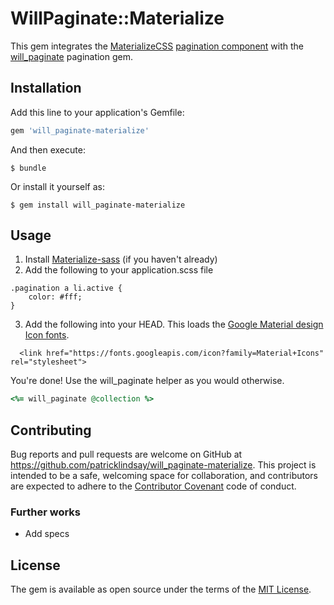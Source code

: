 # WillPaginate::Materialize

This gem integrates the [MaterializeCSS](https://github.com/Dogfalo/materialize) [pagination component](http://materializecss.com/pagination.html) with the [will_paginate](https://github.com/mislav/will_paginate) pagination gem.

## Installation

Add this line to your application's Gemfile:

```ruby
gem 'will_paginate-materialize'
```

And then execute:

    $ bundle

Or install it yourself as:

    $ gem install will_paginate-materialize

## Usage

1. Install [Materialize-sass](https://github.com/mkhairi/materialize-sass) (if you haven't already)
2. Add the following to your application.scss file
  ```
  .pagination a li.active {
      color: #fff;
  }
```
3. Add the following into your HEAD. This loads the [Google Material design Icon fonts](https://google.github.io/material-design-icons/#what-are-material-icons).
  ```
    <link href="https://fonts.googleapis.com/icon?family=Material+Icons" rel="stylesheet">
  ```

You're done! Use the will_paginate helper as you would otherwise.
  ```ruby
  <%= will_paginate @collection %>
  ```

## Contributing

Bug reports and pull requests are welcome on GitHub at https://github.com/patricklindsay/will_paginate-materialize. This project is intended to be a safe, welcoming space for collaboration, and contributors are expected to adhere to the [Contributor Covenant](contributor-covenant.org) code of conduct.

### Further works
 * Add specs

## License

The gem is available as open source under the terms of the [MIT License](http://opensource.org/licenses/MIT).

